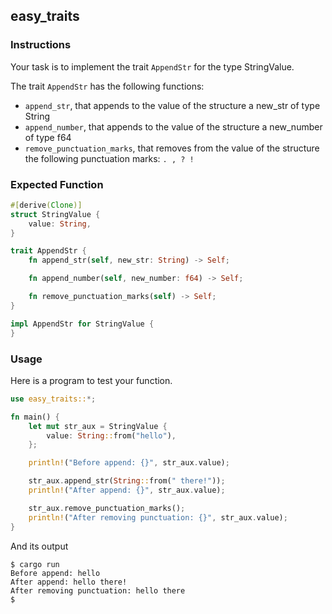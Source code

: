 ## easy_traits

### Instructions

Your task is to implement the trait `AppendStr` for the type StringValue.

The trait `AppendStr` has the following functions:

- `append_str`, that appends to the value of the structure a new_str of type String
- `append_number`, that appends to the value of the structure a new_number of type f64
- `remove_punctuation_marks`, that removes from the value of the structure the following punctuation marks: `. , ? !` 


### Expected Function

```rust
#[derive(Clone)]
struct StringValue {
    value: String,
}

trait AppendStr {
    fn append_str(self, new_str: String) -> Self;

    fn append_number(self, new_number: f64) -> Self;

    fn remove_punctuation_marks(self) -> Self;
}

impl AppendStr for StringValue {
}
```

### Usage

Here is a program to test your function.

```rust
use easy_traits::*;

fn main() {
    let mut str_aux = StringValue {
        value: String::from("hello"),
    };

    println!("Before append: {}", str_aux.value);

    str_aux.append_str(String::from(" there!"));
    println!("After append: {}", str_aux.value);

    str_aux.remove_punctuation_marks();
    println!("After removing punctuation: {}", str_aux.value);
}
```

And its output

```console
$ cargo run
Before append: hello
After append: hello there!
After removing punctuation: hello there
$
```
